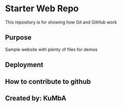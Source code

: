 # Starter Web Repo

This repository is for showing how Git and GitHub work

## Purpose

Sample website with plenty of files for demos

## Deployment


## How to contribute to github

## Created by: KuMbA